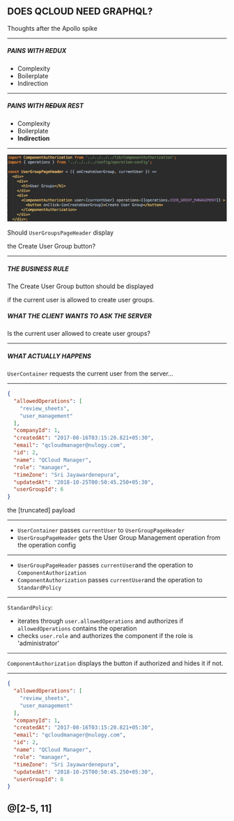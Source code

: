 ## DOES QCLOUD NEED GRAPHQL?

Thoughts after the Apollo spike

---
##### PAINS WITH REDUX


- Complexity
- Boilerplate
- Indirection
---
##### PAINS WITH ~~REDUX~~ REST


- Complexity
- Boilerplate
- **Indirection**
---
![current](images/current_page_header_component.png)


Should `UserGroupsPageHeader` display

the Create User Group button?

---

##### THE BUSINESS RULE

The Create User Group button should be displayed 

if the current user is allowed to create user groups.


##### WHAT THE CLIENT WANTS TO ASK THE SERVER

Is the current user allowed to create user groups?

---
##### WHAT ACTUALLY HAPPENS

`UserContainer` requests the current user from the server...

---
```json
{
  "allowedOperations": [
    "review_sheets",
    "user_management"
  ],
  "companyId": 1,
  "createdAt": "2017-08-16T03:15:20.821+05:30",
  "email": "qcloudmanager@nulogy.com",
  "id": 2,
  "name": "QCloud Manager",
  "role": "manager",
  "timeZone": "Sri Jayawardenepura",
  "updatedAt": "2018-10-25T00:50:45.250+05:30",
  "userGroupId": 6
}
```
the [truncated] payload

---
- `UserContainer` passes `currentUser` to `UserGroupPageHeader`
- `UserGroupPageHeader` gets the User Group Management operation from the operation config

---
- `UserGroupPageHeader` passes `currentUser`and the operation to `ComponentAuthorization`
- `ComponentAuthorization` passes `currentUser`and the operation to `StandardPolicy`

---
`StandardPolicy`:
 - iterates through `user.allowedOperations` and authorizes
if `allowedOperations` contains the operation
- checks `user.role` and authorizes the component if the role
is 'administrator'

---
`ComponentAuthorization` displays the button if authorized and hides it if not.

---
```json
{
  "allowedOperations": [
    "review_sheets",
    "user_management"
  ],
  "companyId": 1,
  "createdAt": "2017-08-16T03:15:20.821+05:30",
  "email": "qcloudmanager@nulogy.com",
  "id": 2,
  "name": "QCloud Manager",
  "role": "manager",
  "timeZone": "Sri Jayawardenepura",
  "updatedAt": "2018-10-25T00:50:45.250+05:30",
  "userGroupId": 6
}
```
@[2-5, 11]
---






